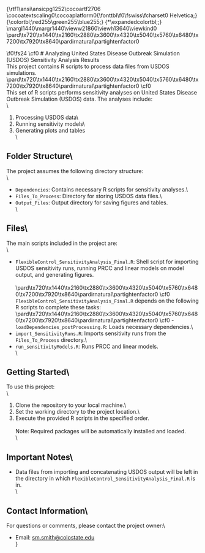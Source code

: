 {\rtf1\ansi\ansicpg1252\cocoartf2706
\cocoatextscaling0\cocoaplatform0{\fonttbl\f0\fswiss\fcharset0 Helvetica;}
{\colortbl;\red255\green255\blue255;}
{\*\expandedcolortbl;;}
\margl1440\margr1440\vieww21860\viewh13640\viewkind0
\pard\tx720\tx1440\tx2160\tx2880\tx3600\tx4320\tx5040\tx5760\tx6480\tx7200\tx7920\tx8640\pardirnatural\partightenfactor0

\f0\fs24 \cf0 # Analyzing United States Disease Outbreak Simulation (USDOS) Sensitivity Analysis Results\
This project contains R scripts to process data files from USDOS simulations.\
\pard\tx720\tx1440\tx2160\tx2880\tx3600\tx4320\tx5040\tx5760\tx6480\tx7200\tx7920\tx8640\pardirnatural\partightenfactor0
\cf0 \
This set of R scripts performs sensitivity analyses on United States Disease Outbreak Simulation (USDOS) data. The analyses include:\
\
1. Processing USDOS data\
2. Running sensitivity models\
3. Generating plots and tables\
\
## Folder Structure\
The project assumes the following directory structure:\
\
- `Dependencies`: Contains necessary R scripts for sensitivity analyses.\
- `Files_To_Process`: Directory for storing USDOS data files.\
- `Output_Files`: Output directory for saving figures and tables.\
\
## Files\
The main scripts included in the project are:\
\
- `FlexibleControl_SensitivityAnalysis_Final.R`: Shell script for importing USDOS sensitivity runs, running PRCC and linear models on model output, and generating figures.\
\
\pard\tx720\tx1440\tx2160\tx2880\tx3600\tx4320\tx5040\tx5760\tx6480\tx7200\tx7920\tx8640\pardirnatural\partightenfactor0
\cf0 `FlexibleControl_SensitivityAnalysis_Final.R` depends on the following R scripts to complete these tasks:\
\pard\tx720\tx1440\tx2160\tx2880\tx3600\tx4320\tx5040\tx5760\tx6480\tx7200\tx7920\tx8640\pardirnatural\partightenfactor0
\cf0 - `loadDependencies_postProcessing.R`: Loads necessary dependencies.\
- `import_SensitivityRuns.R`: Imports sensitivity runs from the `Files_To_Process` directory.\
- `run_sensitivityModels.R`: Runs PRCC and linear models.\
\
## Getting Started\
To use this project:\
\
1. Clone the repository to your local machine.\
2. Set the working directory to the project location.\
3. Execute the provided R scripts in the specified order.\
\
Note: Required packages will be automatically installed and loaded.\
\
## Important Notes\
- Data files from importing and concatenating USDOS output will be left in the directory in which `FlexibleControl_SensitivityAnalysis_Final.R` is in.\
\
## Contact Information\
For questions or comments, please contact the project owner:\
- Email: sm.smith@colostate.edu\
}